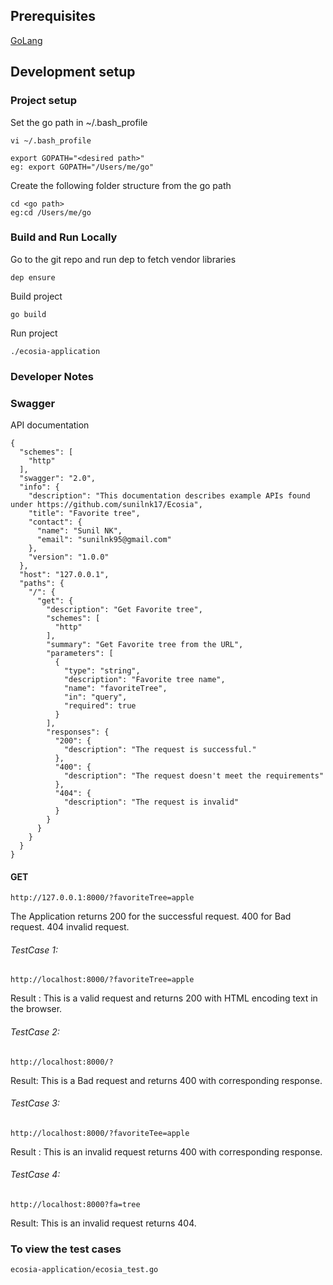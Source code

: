 ## Prerequisites
[GoLang](https://golang.org/dl/) <br>

## Development setup
### Project setup
Set the go path in ~/.bash_profile
```
vi ~/.bash_profile
```

```
export GOPATH="<desired path>"
eg: export GOPATH="/Users/me/go"
```
Create the following folder structure from the go path
```
cd <go path>
eg:cd /Users/me/go
```

### Build and Run Locally
Go to the git repo and run dep to fetch vendor libraries
```
dep ensure
```
Build project
```
go build
```
Run project
```
./ecosia-application
```


### Developer Notes


### Swagger

API documentation

```$xslt
{
  "schemes": [
    "http"
  ],
  "swagger": "2.0",
  "info": {
    "description": "This documentation describes example APIs found under https://github.com/sunilnk17/Ecosia",
    "title": "Favorite tree",
    "contact": {
      "name": "Sunil NK",
      "email": "sunilnk95@gmail.com"
    },
    "version": "1.0.0"
  },
  "host": "127.0.0.1",
  "paths": {
    "/": {
      "get": {
        "description": "Get Favorite tree",
        "schemes": [
          "http"
        ],
        "summary": "Get Favorite tree from the URL",
        "parameters": [
          {
            "type": "string",
            "description": "Favorite tree name",
            "name": "favoriteTree",
            "in": "query",
            "required": true
          }
        ],
        "responses": {
          "200": {
            "description": "The request is successful."
          },
          "400": {
            "description": "The request doesn't meet the requirements"
          },
          "404": {
            "description": "The request is invalid"
          }
        }
      }
    }
  }
}
```

#### GET
```$xslt
http://127.0.0.1:8000/?favoriteTree=apple
```

The Application returns 200 for the successful request. 400 for Bad request. 404 invalid request.

###### TestCase 1: 

```$xslt
http://localhost:8000/?favoriteTree=apple
```

Result : This is a valid request and returns 200 with HTML encoding text in the browser.

###### TestCase 2: 

```$xslt
http://localhost:8000/?
```

Result: This is a Bad request and returns 400 with corresponding response.

###### TestCase 3: 

```$xslt
http://localhost:8000/?favoriteTee=apple
```

Result : This is an invalid request returns 400 with corresponding response.

###### TestCase 4: 

```$xslt
http://localhost:8000?fa=tree
```

Result: This is an invalid request returns 404.


### To view the test cases

```$xslt
ecosia-application/ecosia_test.go
```





